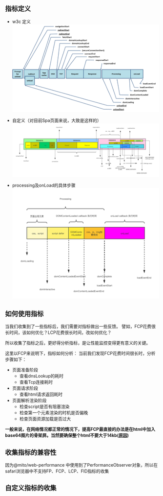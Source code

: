 ## 指标定义
+ w3c 定义
  ![navigation](./assets/timing-overview.png)

+ 自定义（对目前Spa页面来说，大致是这样的）
  ![custom-navigation](./assets/custom-navigation.png)

+ processing及onLoad的具体步骤
  ![dom-parse](./assets/dom-parse.png)


## 如何使用指标
当我们收集到了一些指标后，我们需要对指标做出一些反馈。
譬如，FCP花费很长时间，该如何优化？LCP花费很长时间，改如何优化？

所以收集了指标之后，更好得分析指标，是让性能监控变得更有意义的关键。

这里以FCP来说明下，指标如何分析：
当前我们发现FCP花费时间很长时，分析步骤如下：
+ 页面准备阶段
  - 查看dnsLookup的耗时
  - 查看Tcp连接耗时
+ 页面请求阶段
  - 查看html请求返回耗时
+ 页面解析渲染阶段
  - 检查script是否有阻塞渲染
  - 检查第一个元素渲染的时机是否偏晚
  - 检查页面资源加载是否过大

**一般来说，在网络情况都正常的情况下，提高FCP最直接的办法是在html中加入base64图片的骨架屏。当然要确保整个html不要大于14kb([原因](https://developer.mozilla.org/zh-CN/docs/Web/Performance/How_browsers_work#tcp_%E6%85%A2%E5%BC%80%E5%A7%8B_14kb_%E8%A7%84%E5%88%99))**

## 收集指标的兼容性
因为@mito/web-performance 中使用到了PerformanceObserver对象，所以在safari浏览器中不支持FP、FCP、LCP、FID指标的收集

## 自定义指标的收集

